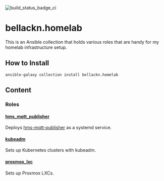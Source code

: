 ![build_status_badge_ci](https://github.com/bellackn/ansible-collection-homelab/actions/workflows/ci.yml/badge.svg)

# bellackn.homelab

This is an Ansible collection that holds various roles that are handy for my homelab infrastructure setup.

## How to Install

`ansible-galaxy collection install bellackn.homelab`

## Content

### Roles

#### [hms_mqtt_publisher](roles/hms_mqtt_publisher/README.md)

Deploys [hms-mqtt-publisher](https://github.com/DennisOSRM/hms-mqtt-publisher) as a systemd service.

#### [kubeadm](roles/kubeadm/README.md)

Sets up Kubernetes clusters with kubeadm.

#### [proxmox_lxc](roles/proxmox_lxc/README.md)

Sets up Proxmox LXCs.
